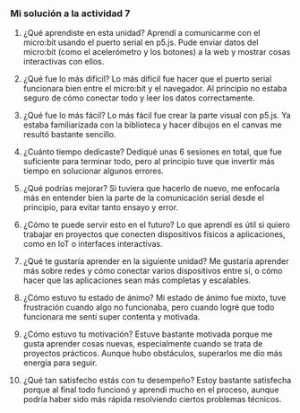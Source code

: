 ### Mi solución a la actividad 7

1. ¿Qué aprendiste en esta unidad? Aprendí a comunicarme con el micro:bit usando el puerto serial en p5.js. Pude enviar datos del micro:bit (como el acelerómetro y los botones) a la web y mostrar cosas interactivas con ellos.

2. ¿Qué fue lo más difícil? Lo más difícil fue hacer que el puerto serial funcionara bien entre el micro:bit y el navegador. Al principio no estaba seguro de cómo conectar todo y leer los datos correctamente.

3. ¿Qué fue lo más fácil? Lo más fácil fue crear la parte visual con p5.js. Ya estaba familiarizada con la biblioteca y hacer dibujos en el canvas me resultó bastante sencillo.

4. ¿Cuánto tiempo dedicaste? Dediqué unas 6 sesiones en total, que fue suficiente para terminar todo, pero al principio tuve que invertir más tiempo en solucionar algunos errores.

5. ¿Qué podrías mejorar? Si tuviera que hacerlo de nuevo, me enfocaría más en entender bien la parte de la comunicación serial desde el principio, para evitar tanto ensayo y error.

6. ¿Cómo te puede servir esto en el futuro? Lo que aprendí es útil si quiero trabajar en proyectos que conecten dispositivos físicos a aplicaciones, como en IoT o interfaces interactivas.

7. ¿Qué te gustaría aprender en la siguiente unidad? Me gustaría aprender más sobre redes y cómo conectar varios dispositivos entre sí, o cómo hacer que las aplicaciones sean más completas y escalables.

8. ¿Cómo estuvo tu estado de ánimo? Mi estado de ánimo fue mixto, tuve frustración cuando algo no funcionaba, pero cuando logré que todo funcionara me sentí super contenta y motivada.

9. ¿Cómo estuvo tu motivación? Estuve bastante motivada porque me gusta aprender cosas nuevas, especialmente cuando se trata de proyectos prácticos. Aunque hubo obstáculos, superarlos me dio más energía para seguir.

10. ¿Qué tan satisfecho estás con tu desempeño? Estoy bastante satisfecha porque al final todo funcionó y aprendí mucho en el proceso, aunque podría haber sido más rápida resolviendo ciertos problemas técnicos.
